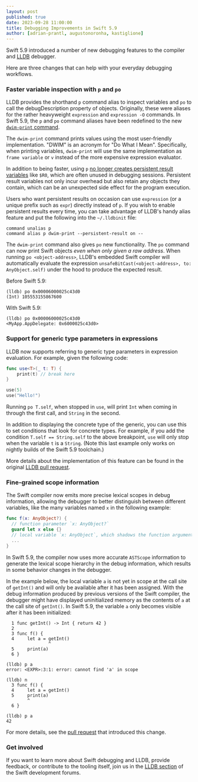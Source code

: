 ```yaml
---
layout: post
published: true
date: 2023-09-28 11:00:00
title: Debugging Improvements in Swift 5.9
author: [adrian-prantl, augustonoronha, kastiglione]
---
```



Swift 5.9 introduced a number of new debugging features to the compiler and [LLDB](https://lldb.llvm.org/ "LLDB project home page") debugger.

Here are three changes that can help with your everyday debugging workflows.


### Faster variable inspection with `p` and `po`

LLDB provides the shorthand `p` command alias to inspect variables and `po` to call the debugDescription property of objects. Originally, these were aliases for the rather heavyweight `expression` and `expression -O` commands. In Swift 5.9, the `p` and `po` command aliases have been redefined to the new [`dwim-print` command](https://reviews.llvm.org/D138315 "LLVM review").

The `dwim-print` command prints values using the most user-friendly implementation. "DWIM" is an acronym for "Do What I Mean". Specifically, when printing variables, `dwim-print` will use the same implementation as `frame variable` or `v` instead of the more expensive expression evaluator.

In addition to being faster, using `p` [no longer creates persistent result variables](https://reviews.llvm.org/D145609 "LLVM review") like `$R0`, which are often unused in debugging sessions. Persistent result variables not only incur overhead but also retain any objects they contain, which can be an unexpected side effect for the program execution.

Users who want persistent results on occasion can use `expression` (or a unique prefix such as `expr`) directly instead of `p`. If you wish to enable persistent results every time, you can take advantage of LLDB's handy alias feature and put the following into the `~/.lldbinit` file:

```
command unalias p
command alias p dwim-print --persistent-result on --
```

The `dwim-print` command also gives `po` new functionality. The `po` command can now print Swift objects *even when only given a raw address*. When running `po <object-address>`, LLDB's embedded Swift compiler will automatically evaluate the expression `unsafeBitCast(<object-address>, to: AnyObject.self)` under the hood to produce the expected result.

Before Swift 5.9:
```
(lldb) po 0x00006000025c43d0
(Int) 105553155867600
```

With Swift 5.9:
```
(lldb) po 0x00006000025c43d0
<MyApp.AppDelegate: 0x6000025c43d0>
```

### Support for generic type parameters in expressions

LLDB now supports referring to generic type parameters in expression evaluation. For example, given the following code:

```swift
func use<T>(_ t: T) {
    print(t) // break here
}

use(5)
use("Hello!")
```

Running `po T.self`, when stopped in `use`, will print `Int` when coming in through the first call, and `String` in the second.

In addition to displaying the concrete type of the generic, you can use this to set conditions that look for concrete types. For example, if you add the condition `T.self == String.self` to the above breakpoint, `use` will only stop when the variable `t` is a `String`. (Note this last example only works on nightly builds of the Swift 5.9 toolchain.)

More details about the implementation of this feature can be found in the original [LLDB pull request](https://github.com/swiftlang/llvm-project/pull/5715).

### Fine-grained scope information

The Swift compiler now emits more precise lexical scopes in debug information, allowing the debugger to better distinguish between different variables, like the many variables named `x` in the following example:

```swift
func f(x: AnyObject?) {
  // function parameter `x: AnyObject?`
  guard let x else {}
  // local variable `x: AnyObject`, which shadows the function argument `x`
  ...
}
```

In Swift 5.9, the compiler now uses more accurate `ASTScope` information to generate the lexical scope hierarchy in the debug information, which results in some behavior changes in the debugger.

In the example below, the local variable `a` is not yet in scope at the call site of `getInt()` and will only be available after it has been assigned. With the debug information produced by previous versions of the Swift compiler, the debugger might have displayed uninitialized memory as the contents of `a` at the call site of `getInt()`. In Swift 5.9, the variable `a` only becomes visible after it has been initialized:

```
  1 func getInt() -> Int { return 42 }
  2
  3 func f() {
  4     let a = getInt()
                ^
  5     print(a)
  6 }

(lldb) p a
error: <EXPR>:3:1: error: cannot find 'a' in scope

(lldb) n
  3 func f() {
  4     let a = getInt()
  5     print(a)
        ^
  6 }

(lldb) p a
42
```

<!---
In fact, the Swift language's scoping rules allow some astonishing things to be done with variable bindings:

```swift
enum E<T> {
case A(T)
case B(T)
case C(String)
case D(T, T, T)
}

func f<T>(_ e: E<T>) -> String {
  switch e {
  case .A(let a), .B(let a): return "One variable \(a): T in scope"
  case .C(let a):            return "One variable \(a): String in scope"
  case .D(let a, _, let c):  return "One \(a): T and one \(c): T in scope"
  default:                   return "Only the function argument e is in scope"
  }
}
```

All of these can be correctly disambiguated by LLDB thanks to lexical scope debug information.
--->

For more details, see the [pull request](https://github.com/apple/swift/pull/64941) that introduced this change.


### Get involved

If you want to learn more about Swift debugging and LLDB, provide feedback, or contribute to the tooling itself, join us in the [LLDB section](https://forums.swift.org/c/development/lldb/13) of the Swift development forums.
